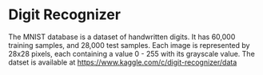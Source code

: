 # Digit Recognizer

The MNIST database is a dataset of handwritten digits. It has 60,000 training samples, and 28,000 test samples. Each image is represented by 28x28 pixels, each containing a value 0 - 255 with its grayscale value.
The datset is available at https://www.kaggle.com/c/digit-recognizer/data

